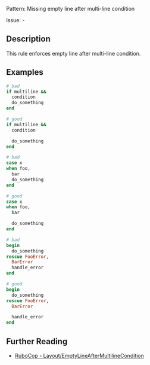 Pattern: Missing empty line after multi-line condition

Issue: -

## Description

This rule enforces empty line after multi-line condition.

## Examples

```ruby
# bad
if multiline &&
  condition
  do_something
end

# good
if multiline &&
  condition

  do_something
end

# bad
case x
when foo,
  bar
  do_something
end

# good
case x
when foo,
  bar

  do_something
end

# bad
begin
  do_something
rescue FooError,
  BarError
  handle_error
end

# good
begin
  do_something
rescue FooError,
  BarError

  handle_error
end
```

## Further Reading

* [RuboCop - Layout/EmptyLineAfterMultilineCondition](https://docs.rubocop.org/rubocop/cops_layout.html#layoutemptylineaftermultilinecondition)